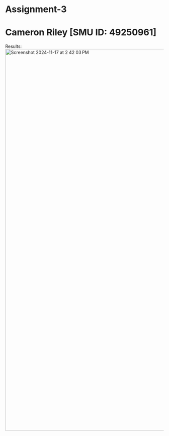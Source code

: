 # Assignment-3

# Cameron Riley [SMU ID: 49250961]

Results:
<img width="1209" alt="Screenshot 2024-11-17 at 2 42 03 PM" src="https://github.com/user-attachments/assets/bfd499cc-d231-48fd-a708-8806aa41dfb1">
